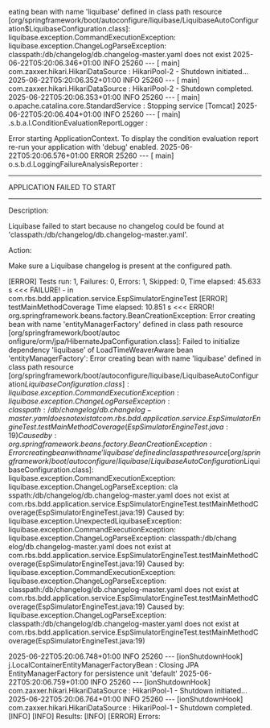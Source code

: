 eating bean with name 'liquibase' defined in class path resource [org/springframework/boot/autoconfigure/liquibase/LiquibaseAutoConfiguration$LiquibaseConfiguration.class]:
 liquibase.exception.CommandExecutionException: liquibase.exception.ChangeLogParseException: classpath:/db/changelog/db.changelog-master.yaml does not exist
2025-06-22T05:20:06.346+01:00  INFO 25260 --- [           main] com.zaxxer.hikari.HikariDataSource       : HikariPool-2 - Shutdown initiated...
2025-06-22T05:20:06.352+01:00  INFO 25260 --- [           main] com.zaxxer.hikari.HikariDataSource       : HikariPool-2 - Shutdown completed.
2025-06-22T05:20:06.353+01:00  INFO 25260 --- [           main] o.apache.catalina.core.StandardService   : Stopping service [Tomcat]
2025-06-22T05:20:06.404+01:00  INFO 25260 --- [           main] .s.b.a.l.ConditionEvaluationReportLogger :

Error starting ApplicationContext. To display the condition evaluation report re-run your application with 'debug' enabled.
2025-06-22T05:20:06.576+01:00 ERROR 25260 --- [           main] o.s.b.d.LoggingFailureAnalysisReporter   :

***************************
APPLICATION FAILED TO START
***************************

Description:

Liquibase failed to start because no changelog could be found at 'classpath:/db/changelog/db.changelog-master.yaml'.

Action:

Make sure a Liquibase changelog is present at the configured path.

[ERROR] Tests run: 1, Failures: 0, Errors: 1, Skipped: 0, Time elapsed: 45.633 s <<< FAILURE! - in com.rbs.bdd.application.service.EspSimulatorEngineTest
[ERROR] testMainMethodCoverage  Time elapsed: 10.851 s  <<< ERROR!
org.springframework.beans.factory.BeanCreationException: Error creating bean with name 'entityManagerFactory' defined in class path resource [org/springframework/boot/autoc
onfigure/orm/jpa/HibernateJpaConfiguration.class]: Failed to initialize dependency 'liquibase' of LoadTimeWeaverAware bean 'entityManagerFactory': Error creating bean with
name 'liquibase' defined in class path resource [org/springframework/boot/autoconfigure/liquibase/LiquibaseAutoConfiguration$LiquibaseConfiguration.class]: liquibase.except
ion.CommandExecutionException: liquibase.exception.ChangeLogParseException: classpath:/db/changelog/db.changelog-master.yaml does not exist
        at com.rbs.bdd.application.service.EspSimulatorEngineTest.testMainMethodCoverage(EspSimulatorEngineTest.java:19)
Caused by: org.springframework.beans.factory.BeanCreationException: Error creating bean with name 'liquibase' defined in class path resource [org/springframework/boot/autoc
onfigure/liquibase/LiquibaseAutoConfiguration$LiquibaseConfiguration.class]: liquibase.exception.CommandExecutionException: liquibase.exception.ChangeLogParseException: cla
sspath:/db/changelog/db.changelog-master.yaml does not exist
        at com.rbs.bdd.application.service.EspSimulatorEngineTest.testMainMethodCoverage(EspSimulatorEngineTest.java:19)
Caused by: liquibase.exception.UnexpectedLiquibaseException: liquibase.exception.CommandExecutionException: liquibase.exception.ChangeLogParseException: classpath:/db/chang
elog/db.changelog-master.yaml does not exist
        at com.rbs.bdd.application.service.EspSimulatorEngineTest.testMainMethodCoverage(EspSimulatorEngineTest.java:19)
Caused by: liquibase.exception.CommandExecutionException: liquibase.exception.ChangeLogParseException: classpath:/db/changelog/db.changelog-master.yaml does not exist
        at com.rbs.bdd.application.service.EspSimulatorEngineTest.testMainMethodCoverage(EspSimulatorEngineTest.java:19)
Caused by: liquibase.exception.ChangeLogParseException: classpath:/db/changelog/db.changelog-master.yaml does not exist
        at com.rbs.bdd.application.service.EspSimulatorEngineTest.testMainMethodCoverage(EspSimulatorEngineTest.java:19)

2025-06-22T05:20:06.748+01:00  INFO 25260 --- [ionShutdownHook] j.LocalContainerEntityManagerFactoryBean : Closing JPA EntityManagerFactory for persistence unit 'default'
2025-06-22T05:20:06.759+01:00  INFO 25260 --- [ionShutdownHook] com.zaxxer.hikari.HikariDataSource       : HikariPool-1 - Shutdown initiated...
2025-06-22T05:20:06.764+01:00  INFO 25260 --- [ionShutdownHook] com.zaxxer.hikari.HikariDataSource       : HikariPool-1 - Shutdown completed.
[INFO]
[INFO] Results:
[INFO]
[ERROR] Errors:
